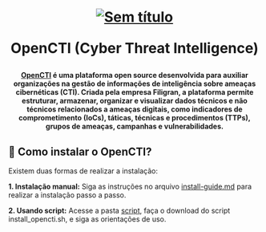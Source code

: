 <h1 align="center">

[![Sem título](https://github.com/user-attachments/assets/f74dc857-6ceb-412a-9286-3d957354ac13)](https://filigran.io/solutions/open-cti/)

OpenCTI (Cyber Threat Intelligence)
</h1>


<h4 align="center">
  
[OpenCTI](https://filigran.io/solutions/open-cti/) é uma plataforma open source desenvolvida para auxiliar organizações na gestão de informações de inteligência sobre ameaças cibernéticas (CTI). Criada pela empresa Filigran, a plataforma permite estruturar, armazenar, organizar e visualizar dados técnicos e não técnicos relacionados a ameaças digitais, como indicadores de comprometimento (IoCs), táticas, técnicas e procedimentos (TTPs), grupos de ameaças, campanhas e vulnerabilidades.​
</h4>

## 📌 Como instalar o OpenCTI?

Existem duas formas de realizar a instalação:

**1. Instalação manual:** Siga as instruções no arquivo [install-guide.md](https://github.com/VieiraSantosz/shuffle-guide/blob/main/install-guide.md) para realizar a instalação passo a passo.

**2. Usando script:** Acesse a pasta [script](https://github.com/VieiraSantosz/shuffle-guide/tree/main/script), faça o download do script install_opencti.sh, e siga as orientações de uso.
